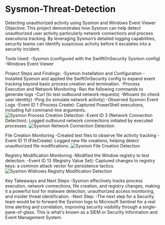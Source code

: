 # Sysmon-Threat-Detection
Detecting unauthorized activity using Sysmon and Windows Event Viewer
Objective:
	This project demonstrates how Sysmon can help detect unauthorized user activity particularly network connections and process executiona tracking. By leveraging Sysmon’s detailed logging capabilities, security teams can identify suspicious activity before it escalates into a security incident.

Tools Used: 
  -Sysmon (configured with the SwitftOnSecurity Sysmon config)
  -Windows Event Viewer

Project Steps and Findings:
  -Sysmon Installation and Configuration
  -Installed Sysmon and applied the SwiftOnSecurity config to expand event tracking beyond basic process creation and termination.
  -Process Execution and Network Monitoring
    -Ran the following commands to generate logs
      -Curl (to test outbound network requests)
      -Whoami (to check user identity)
      -Ping (to simulate network activity)
    -Observed Sysmon Event Logs
      -Event ID 1 (Process Create): Captured PowerShell executions, including full command-line arguments.
      ![Sysmon Process Creation Detection](https://github.com/user-attachments/assets/d4822452-52a1-4293-9d83-4b70fb076ef8)
      -Event ID 3 (Network Connection Detection): Logged outbound network connections initiated by executed processes.
      ![Sysmon Network Connection Detection](https://github.com/user-attachments/assets/eb4d6bdd-7396-4889-924d-aad1f0865976)

File Creation Monitoring
  -Created test files to observe file activity tracking
    -Event ID 11 (FileCreate): Logged new file creations, helping detect unauthorized file modifications.
    ![Sysmon File Creation Detection](https://github.com/user-attachments/assets/6ce19a31-0eb7-48ad-875e-b9a1ae2e4370)

Registry Modification Monitoring
  -Modified the Window registry to test detection.
    -Event ID 13 (Registry Value Set): Captured changes to registry keys: a common attack vector for persistence tactics.
    ![Sysmon Widnows Registry Modification Detection](https://github.com/user-attachments/assets/09b02b6d-811d-4b73-938d-acc43993c3f9)

Key Takeaways and Next Steps
  -Sysmon effectively tracks process execution, network connections, file creation, and registry changes, making it a powerful tool for malware detection, unauthorized access monitoring, and insider threat identification.
  -Next Step:
    -The next step for a Security team would be to forward the Sysmon logs to Microsoft Sentinel for a real time alerting and correlation, improving security visibility through a single-pane-of-glass. This is what's known as a SIEM or Security Information and Event Management System.
